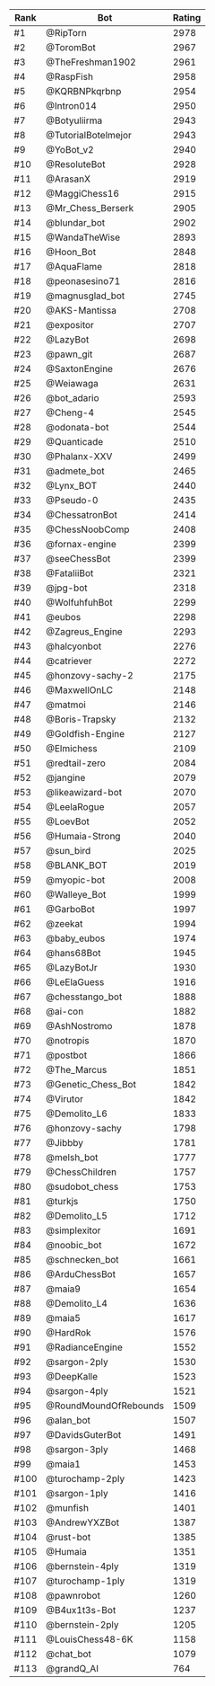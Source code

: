 Rank|Bot|Rating
---|---|---
#1|@RipTorn|2978
#2|@ToromBot|2967
#3|@TheFreshman1902|2961
#4|@RaspFish|2958
#5|@KQRBNPkqrbnp|2954
#6|@Intron014|2950
#7|@Botyuliirma|2943
#8|@TutorialBotelmejor|2943
#9|@YoBot_v2|2940
#10|@ResoluteBot|2928
#11|@ArasanX|2919
#12|@MaggiChess16|2915
#13|@Mr_Chess_Berserk|2905
#14|@blundar_bot|2902
#15|@WandaTheWise|2893
#16|@Hoon_Bot|2848
#17|@AquaFlame|2818
#18|@peonasesino71|2816
#19|@magnusglad_bot|2745
#20|@AKS-Mantissa|2708
#21|@expositor|2707
#22|@LazyBot|2698
#23|@pawn_git|2687
#24|@SaxtonEngine|2676
#25|@Weiawaga|2631
#26|@bot_adario|2593
#27|@Cheng-4|2545
#28|@odonata-bot|2544
#29|@Quanticade|2510
#30|@Phalanx-XXV|2499
#31|@admete_bot|2465
#32|@Lynx_BOT|2440
#33|@Pseudo-0|2435
#34|@ChessatronBot|2414
#35|@ChessNoobComp|2408
#36|@fornax-engine|2399
#37|@seeChessBot|2399
#38|@FataliiBot|2321
#39|@jpg-bot|2318
#40|@WolfuhfuhBot|2299
#41|@eubos|2298
#42|@Zagreus_Engine|2293
#43|@halcyonbot|2276
#44|@catriever|2272
#45|@honzovy-sachy-2|2175
#46|@MaxwellOnLC|2148
#47|@matmoi|2146
#48|@Boris-Trapsky|2132
#49|@Goldfish-Engine|2127
#50|@Elmichess|2109
#51|@redtail-zero|2084
#52|@jangine|2079
#53|@likeawizard-bot|2070
#54|@LeelaRogue|2057
#55|@LoevBot|2052
#56|@Humaia-Strong|2040
#57|@sun_bird|2025
#58|@BLANK_BOT|2019
#59|@myopic-bot|2008
#60|@Walleye_Bot|1999
#61|@GarboBot|1997
#62|@zeekat|1994
#63|@baby_eubos|1974
#64|@hans68Bot|1945
#65|@LazyBotJr|1930
#66|@LeElaGuess|1916
#67|@chesstango_bot|1888
#68|@ai-con|1882
#69|@AshNostromo|1878
#70|@notropis|1870
#71|@postbot|1866
#72|@The_Marcus|1851
#73|@Genetic_Chess_Bot|1842
#74|@Virutor|1842
#75|@Demolito_L6|1833
#76|@honzovy-sachy|1798
#77|@Jibbby|1781
#78|@melsh_bot|1777
#79|@ChessChildren|1757
#80|@sudobot_chess|1753
#81|@turkjs|1750
#82|@Demolito_L5|1712
#83|@simplexitor|1691
#84|@noobic_bot|1672
#85|@schnecken_bot|1661
#86|@ArduChessBot|1657
#87|@maia9|1654
#88|@Demolito_L4|1636
#89|@maia5|1617
#90|@HardRok|1576
#91|@RadianceEngine|1552
#92|@sargon-2ply|1530
#93|@DeepKalle|1523
#94|@sargon-4ply|1521
#95|@RoundMoundOfRebounds|1509
#96|@alan_bot|1507
#97|@DavidsGuterBot|1491
#98|@sargon-3ply|1468
#99|@maia1|1453
#100|@turochamp-2ply|1423
#101|@sargon-1ply|1416
#102|@munfish|1401
#103|@AndrewYXZBot|1387
#104|@rust-bot|1385
#105|@Humaia|1351
#106|@bernstein-4ply|1319
#107|@turochamp-1ply|1319
#108|@pawnrobot|1260
#109|@B4ux1t3s-Bot|1237
#110|@bernstein-2ply|1205
#111|@LouisChess48-6K|1158
#112|@chat_bot|1079
#113|@grandQ_AI|764
